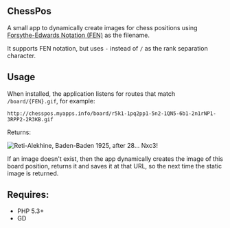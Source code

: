 ChessPos
--------

A small app to dynamically create images for chess positions using [Forsythe-Edwards Notation (FEN)](http://en.wikipedia.org/wiki/Forsyth%E2%80%93Edwards_Notation) as the filename.

It supports FEN notation, but uses `-` instead of `/` as the rank separation character.

## Usage

When installed, the application listens for routes that match `/board/{FEN}.gif`, for example:

    http://chesspos.myapps.info/board/r5k1-1pq2pp1-5n2-1QN5-6b1-2n1rNP1-3RPP2-2R3KB.gif

Returns:

![Reti-Alekhine, Baden-Baden 1925, after 28... Nxc3!](http://chesspos.myapps.info/board/r5k1-1pq2pp1-5n2-1QN5-6b1-2n1rNP1-3RPP2-2R3KB.gif)

If an image doesn't exist, then the app dynamically creates the image of this board position, returns it and saves it at that URL, so the next time the static image is returned.


## Requires:

* PHP 5.3+
* GD



